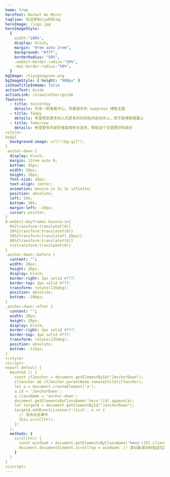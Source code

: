 ```yaml
---
home: true
heroText: Normal No More!
tagline: 欢迎来到zjw的Blog
heroImage: /logo.jpg
heroImageStyle:
  {
    width:"100%",
    display: block,
    margin: "9rem auto 2rem",
    background: "#fff",
    borderRadius: "50%",
    -webkit-border-radius:"50%",
    -moz-border-radius:"50%",
  }
bgImage: /tiyugongyuan.png
bgImageStyle: { height: "900px" }
isShowTitleInHome: false
actionText: Guide
actionLink: /views/other/guide
features:
  - title: Yesterday
    details: 开发一款看着开心、写着顺手的 vuepress 博客主题
  - title: Today
    details: 希望帮助更多的人花更多的时间在内容创作上，而不是博客搭建上
  - title: Tomorrow
    details: 希望更多的爱好者能够参与进来，帮助这个主题更好的成长
<style>
body{
  background-image: url("/bg.gif");
}   
.anchor-down {     
  display: block;     
  margin: 12rem auto 0;     
  bottom: 45px;     
  width: 20px;     
  height: 20px;     
  font-size: 34px;     
  text-align: center;     
  animation: bounce-in 5s 3s infinite;     
  position: absolute;     
  left: 50%;     
  bottom: 30%;     
  margin-left: -10px;     
  cursor: pointer;   
}   
@-webkit-keyframes bounce-in{     
  0%{transform:translateY(0)}     
  20%{transform:translateY(0)}     
  50%{transform:translateY(-20px)}     
  80%{transform:translateY(0)}     
  to{transform:translateY(0)}   
}   
.anchor-down::before {     
  content: "";     
  width: 20px;     
  height: 20px;     
  display: block;     
  border-right: 3px solid #fff;     
  border-top: 3px solid #fff;     
  transform: rotate(135deg);     
  position: absolute;     
  bottom: -100px;   
}   
.anchor-down::after {     
  content: "";     
  width: 20px;     
  height: 20px;     
  display: block;     
  border-right: 3px solid #fff;     
  border-top: 3px solid #fff;     
  transform: rotate(135deg); 
  position: absolute;    
  bottom: -115px; 
}   
</style>
<script>   
export default {     
  mounted () {       
    const ifJanchor = document.getElementById("JanchorDown");        
    ifJanchor && ifJanchor.parentNode.removeChild(ifJanchor);       
    let a = document.createElement('a');       
    a.id = 'JanchorDown';       
    a.className = 'anchor-down';       
    document.getElementsByClassName('hero')[0].append(a);       
    let targetA = document.getElementById("JanchorDown");       
    targetA.addEventListener('click', e => { 
      // 添加点击事件         
      this.scrollFn();       
    })     
  },        
  methods: {       
    scrollFn() {         
      const windowH = document.getElementsByClassName('hero')[0].clientHeight; // 获取窗口高度         
      document.documentElement.scrollTop = windowH; // 滚动条滚动到指定位置       
    }     
  }   
}   
</script>
---
```

